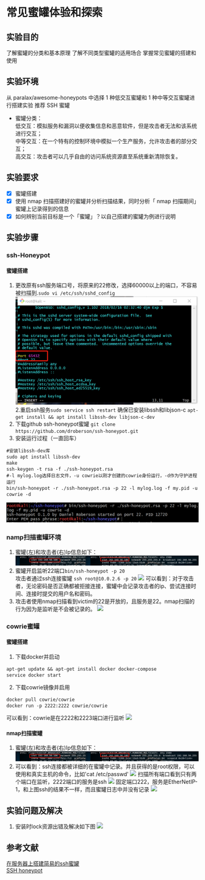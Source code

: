 # 常见蜜罐体验和探索
## 实验目的
了解蜜罐的分类和基本原理
了解不同类型蜜罐的适用场合
掌握常见蜜罐的搭建和使用
## 实验环境
从 paralax/awesome-honeypots 中选择 1 种低交互蜜罐和 1 种中等交互蜜罐进行搭建实验
推荐 SSH 蜜罐
* 蜜罐分类：  
低交互：模拟服务和漏洞以便收集信息和恶意软件，但是攻击者无法和该系统进行交互；  
中等交互：在一个特有的控制环境中模拟一个生产服务，允许攻击者的部分交互；  
高交互：攻击者可以几乎自由的访问系统资源直至系统重新清除恢复。
## 实验要求
- [x] 蜜罐搭建
- [x] 使用 nmap 扫描搭建好的蜜罐并分析扫描结果，同时分析「 nmap 扫描期间」蜜罐上记录得到的信息
- [x] 如何辨别当前目标是一个「蜜罐」？以自己搭建的蜜罐为例进行说明
## 实验步骤
### ssh-Honeypot
#### 蜜罐搭建
1. 更改原有ssh服务端口号，将原来的22修改，选择60000以上的端口，不容易被扫描到.```sudo vi /etc/ssh/sshd_config```
![](images/changepot.png)
2.重启ssh服务```sudo service ssh restart```
确保已安装libssh和libjson-c
```apt-get install && apt install libssh-dev libjson-c-dev```
4. 下载github ssh-honeypot蜜罐 ```git clone https://github.com/droberson/ssh-honeypot.git```
5. 安装运行过程（一直回车）
```cd ssh-honeypot
#安装libssh-dev库
sudo apt install libssh-dev
make
ssh-keygen -t rsa -f ./ssh-honeypot.rsa
#-l mylog.log选择日志文件，-u cowrie以刚才创建的cowrie身份运行，-d作为守护进程运行
bin/ssh-honeypot -r ./ssh-honeypot.rsa -p 22 -l mylog.log -f my.pid -u cowrie -d
```
![](images/sshhoneypot.png)
### namp扫描蜜罐环境
1. 蜜罐(左)和攻击者(右)Ip信息如下：
![](images/ipinfo.png)
2. 蜜罐开启监听22端口```bin/ssh-honeypot -p 20```  
攻击者通过ssh连接蜜罐
```ssh root@10.0.2.6 -p 20```
![](images/sshtouch.png)
可以看到：对于攻击者，无论密码是否正确都被拒接连接，蜜罐中会记录攻击者的ip、尝试连接时间、连接时提交的用户名和密码。
3. 攻击者使用nmap扫描看到victim的22是开放的，且服务是22。nmap扫描的行为因为是监听是不会被记录的。
![](images/nmapssh.png)
### cowrie蜜罐
#### 蜜罐搭建
1. 下载docker并启动
```
apt-get update && apt-get install docker docker-compose  
service docker start
```
2. 下载cowrie镜像并启用
```
docker pull cowrie/cowrie  
docker run -p 2222:2222 cowrie/cowrie
```
可以看到：cowrie是在2222和2223端口进行监听
![](images/startcowrie.png)
#### nmap扫描蜜罐
1. 蜜罐(左)和攻击者(右)Ip信息如下：
![](images/ipinfo.png)
2. 可以看到：ssh连接都被详细的在蜜罐中记录。并且获得的是root权限，可以使用和真实主机的命令，比如'cat /etc/passwd'
![](images/cowrietouch.png)
扫描所有端口看到只有两个端口在监听，2222端口的服务是ssh
![](images/portinfo.png)
固定端口222，服务是EtherNetIP-1，和上图ssh的结果不一样，而且蜜罐日志中并没有记录
![](images/port2222.png)
## 实验问题及解决
1. 安装时lock资源出错及解决如下图
![](images/lockproblem.png)
## 参考文献
[在服务器上搭建简易的ssh蜜罐](https://blog.csdn.net/star92014/article/details/89260094)  
[SSH honeypot](https://jkme.github.io/ssh-honeypot.html)